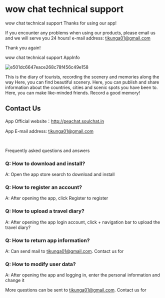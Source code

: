 # wow chat technical support


wow chat technical support
Thanks for using our app!


If you encounter any problems when using our products, please email us and we will serve you 24 hours!
e-mail address: tikunga01@gmail.com


Thank you again!


wow chat technical support
AppInfo


![e501dc6647eace268c78f456c49e158](https://user-images.githubusercontent.com/37922559/168203794-b123619f-7668-411f-a858-4098c7acd0a9.png)

This is the diary of tourists, recording the scenery and memories along the way
Here, you can find beautiful scenery.
Here, you can publish and share information about the countries, cities and scenic spots you have been to.
Here, you can make like-minded friends.
Record a good memory!

## Contact Us

App Official website：http://peachat.soulchat.in

App E-mail address: tikunga01@gmail.com

 

Frequently asked questions and answers
### Q: How to download and install?

A: Open the app store search to download and install

### Q: How to register an account?

A: After opening the app, click Register to register

### Q: How to upload a travel diary?

A: After opening the app login account, click + navigation bar to upload the travel diary?

### Q: How to return app information?

A: Can send mail to tikunga01@gmail.com. Contact us for

### Q: How to modify user data?

A: After opening the app and logging in, enter the personal information and change it

More questions can be sent to tikunga01@gmail.com. Contact us for
